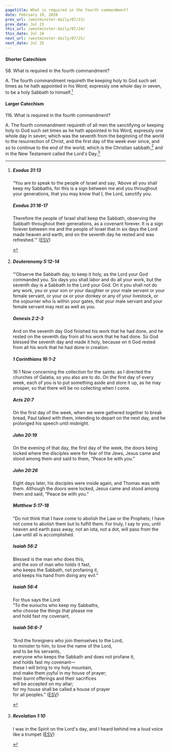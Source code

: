 ```yaml
---
pagetitle: What is required in the fourth commandment?
date: February 19, 2020
prev_url: /westminster-daily/07/23/
prev_date: Jul 23
this_url: /westminster-daily/07/24/
this_date: Jul 24
next_url: /westminster-daily/07/25/
next_date: Jul 25
---
```


#### Shorter Catechism

58\. What is required in the fourth commandment?

A. The fourth commandment requireth the keeping holy to God such set times as he hath appointed in his Word; expressly one whole day in seven, to be a holy Sabbath to himself.[^fnref:wsc1]


[^fnref:wsc1]: <div class="esv"><h5>Exodus 31:13</h5> <div class="esv-text"><p id="p02031013.01-1">&#8220;You are to speak to the people of Israel and say, &#8216;Above all you shall keep my Sabbaths, for this is a sign between me and you throughout your generations, that you may know that I, the <span class="small-caps">Lord</span>, sanctify you.</p> </div><h5>Exodus 31:16-17</h5> <div class="esv-text"><p id="p02031016.01-2">Therefore the people of Israel shall keep the Sabbath, observing the Sabbath throughout their generations, as a covenant forever. It is a sign forever between me and the people of Israel that in six days the <span class="small-caps">Lord</span> made heaven and earth, and on the seventh day he rested and was refreshed.&#8217;&#8221;  (<a href="http://www.esv.org" class="copyright">ESV</a>)</p> </div> </div>


#### Larger Catechism

116\. What is required in the fourth commandment?

A. The fourth commandment requireth of all men the sanctifying or keeping holy to God such set times as he hath appointed in his Word, expressly one whole day in seven; which was the seventh from the beginning of the world to the resurrection of Christ, and the first day of the week ever since, and so to continue to the end of the world; which is the Christian sabbath,[^fnref:wlc1] and in the New Testament called the Lord's Day.[^fnref:wlc2]


[^fnref:wlc1]: <div class="esv"><h5>Deuteronomy 5:12-14</h5> <div class="esv-text"><p id="p05005012.01-1">&#8220;&#8216;Observe the Sabbath day, to keep it holy, as the <span class="small-caps">Lord</span> your God commanded you. Six days you shall labor and do all your work, but the seventh day is a Sabbath to the <span class="small-caps">Lord</span> your God. On it you shall not do any work, you or your son or your daughter or your male servant or your female servant, or your ox or your donkey or any of your livestock, or the sojourner who is within your gates, that your male servant and your female servant may rest as well as you.</p> </div><h5>Genesis 2:2-3</h5> <div class="esv-text"><p id="p01002002.01-2">And on the seventh day God finished his work that he had done, and he rested on the seventh day from all his work that he had done. So God blessed the seventh day and made it holy, because on it God rested from all his work that he had done in creation.</p> </div><h5>1 Corinthians 16:1-2</h5> <div class="esv-text"> <p id="p46016001.06-3"><span class="chapter-num" id="v46016001-3">16:1&nbsp;</span>Now concerning the collection for the saints: as I directed the churches of Galatia, so you also are to do. On the first day of every week, each of you is to put something aside and store it up, as he may prosper, so that there will be no collecting when I come.</p> </div><h5>Acts 20:7</h5> <div class="esv-text"> <p id="p44020007.06-4">On the first day of the week, when we were gathered together to break bread, Paul talked with them, intending to depart on the next day, and he prolonged his speech until midnight.</p> </div><h5>John 20:19</h5> <div class="esv-text"> <p id="p43020019.06-5">On the evening of that day, the first day of the week, the doors being locked where the disciples were for fear of the Jews, Jesus came and stood among them and said to them, <span class="woc">&#8220;Peace be with you.&#8221;</span></p> </div><h5>John 20:26</h5> <div class="esv-text"><p id="p43020026.01-6">Eight days later, his disciples were inside again, and Thomas was with them. Although the doors were locked, Jesus came and stood among them and said, <span class="woc">&#8220;Peace be with you.&#8221;</span></p> </div><h5>Matthew 5:17-18</h5> <div class="esv-text"> <p id="p40005017.07-7"><span class="woc">&#8220;Do not think that I have come to abolish the Law or the Prophets; I have not come to abolish them but to fulfill them.</span> <span class="woc">For truly, I say to you, until heaven and earth pass away, not an iota, not a dot, will pass from the Law until all is accomplished.</span></p> </div><h5>Isaiah 56:2</h5> <div class="esv-text"><div class="block-indent"> <p class="line-group" id="p23056002.01-8">Blessed is the man who does this,<br /> <span class="indent"></span>and the son of man who holds it fast,<br /> who keeps the Sabbath, not profaning it,<br /> <span class="indent"></span>and keeps his hand from doing any evil.&#8221;</p> </div> </div><h5>Isaiah 56:4</h5> <div class="esv-text"><div class="block-indent"> <p class="line-group" id="p23056004.01-9">For thus says the <span class="small-caps">Lord</span>:<br /> &#8220;To the eunuchs who keep my Sabbaths,<br /> <span class="indent"></span>who choose the things that please me<br /> <span class="indent"></span>and hold fast my covenant,</p> </div> </div><h5>Isaiah 56:6-7</h5> <div class="esv-text"><div class="block-indent"> <p class="line-group" id="p23056006.01-10">&#8220;And the foreigners who join themselves to the <span class="small-caps">Lord</span>,<br /> <span class="indent"></span>to minister to him, to love the name of the <span class="small-caps">Lord</span>,<br /> <span class="indent"></span>and to be his servants,<br /> everyone who keeps the Sabbath and does not profane it,<br /> <span class="indent"></span>and holds fast my covenant&#8212;<br />  these I will bring to my holy mountain,<br /> <span class="indent"></span>and make them joyful in my house of prayer;<br /> their burnt offerings and their sacrifices<br /> <span class="indent"></span>will be accepted on my altar;<br /> for my house shall be called a house of prayer<br /> <span class="indent"></span>for all peoples.&#8221;  (<a href="http://www.esv.org" class="copyright">ESV</a>)</p> </div> </div> </div>

[^fnref:wlc2]: <div class="esv"><h5>Revelation 1:10</h5> <div class="esv-text"><p id="p66001010.01-1">I was in the Spirit on the Lord's day, and I heard behind me a loud voice like a trumpet  (<a href="http://www.esv.org" class="copyright">ESV</a>)</p> </div> </div>

